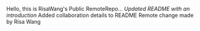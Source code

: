 Hello, this is RisaWang's Public RemoteRepo... *Updated README with an introduction*
Added collaboration details to README
Remote change made by Risa Wang

